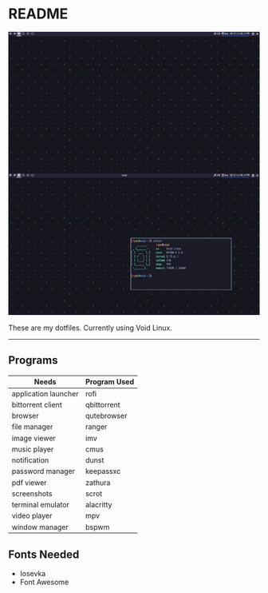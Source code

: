 # README

![](screenshot.jpg)

These are my dotfiles. Currently using Void Linux.

---

## Programs
| Needs | Program Used |
|-------|--------------|
|application launcher|rofi|
|bittorrent client|qbittorrent|
|browser|qutebrowser|
|file manager|ranger|
|image viewer|imv|
|music player|cmus|
|notification|dunst|
|password manager|keepassxc|
|pdf viewer|zathura|
|screenshots|scrot|
|terminal emulator|alacritty|
|video player|mpv|
|window manager|bspwm|

## Fonts Needed
- Iosevka
- Font Awesome
